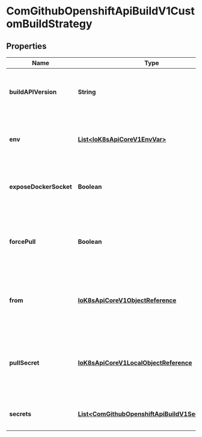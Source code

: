 
# ComGithubOpenshiftApiBuildV1CustomBuildStrategy

## Properties
Name | Type | Description | Notes
------------ | ------------- | ------------- | -------------
**buildAPIVersion** | **String** | buildAPIVersion is the requested API version for the Build object serialized and passed to the custom builder |  [optional]
**env** | [**List&lt;IoK8sApiCoreV1EnvVar&gt;**](IoK8sApiCoreV1EnvVar.md) | env contains additional environment variables you want to pass into a builder container. |  [optional]
**exposeDockerSocket** | **Boolean** | exposeDockerSocket will allow running Docker commands (and build container images) from inside the container. |  [optional]
**forcePull** | **Boolean** | forcePull describes if the controller should configure the build pod to always pull the images for the builder or only pull if it is not present locally |  [optional]
**from** | [**IoK8sApiCoreV1ObjectReference**](IoK8sApiCoreV1ObjectReference.md) | from is reference to an DockerImage, ImageStreamTag, or ImageStreamImage from which the container image should be pulled | 
**pullSecret** | [**IoK8sApiCoreV1LocalObjectReference**](IoK8sApiCoreV1LocalObjectReference.md) | pullSecret is the name of a Secret that would be used for setting up the authentication for pulling the container images from the private Docker registries |  [optional]
**secrets** | [**List&lt;ComGithubOpenshiftApiBuildV1SecretSpec&gt;**](ComGithubOpenshiftApiBuildV1SecretSpec.md) | secrets is a list of additional secrets that will be included in the build pod |  [optional]



